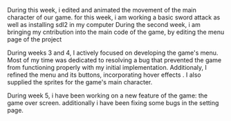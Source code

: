 During this week, i edited and animated the movement of the main character of our game. for this week, i am working a basic sword attack as well as installing sdl2 in my computer
During the second week, i am bringing my cntribution into the main code of the game, by editing the menu page
of the project

During weeks 3 and 4, I actively focused on developing the game's menu. Most of my time was dedicated to resolving a bug that prevented the game from functioning properly with my initial implementation. Additionaly, I refined the menu and its buttons, incorporating hover effects . I also supplied the sprites for the game's main character.

During week 5, i have been working on a new feature of the game: the game over screen. additionally i have been fixing some bugs in the setting page.
